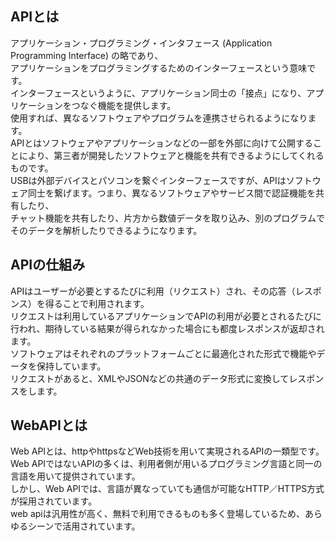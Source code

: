 ## APIとは
アプリケーション・プログラミング・インタフェース (Application Programming Interface) の略であり、  
アプリケーションをプログラミングするためのインターフェースという意味です。  
インターフェースというように、アプリケーション同士の「接点」になり、アプリケーションをつなぐ機能を提供します。  
使用すれば、異なるソフトウェアやプログラムを連携させられるようになります。  
APIとはソフトウェアやアプリケーションなどの一部を外部に向けて公開することにより、第三者が開発したソフトウェアと機能を共有できるようにしてくれるものです。  
USBは外部デバイスとパソコンを繋ぐインターフェースですが、APIはソフトウェア同士を繋げます。つまり、異なるソフトウェアやサービス間で認証機能を共有したり、  
チャット機能を共有したり、片方から数値データを取り込み、別のプログラムでそのデータを解析したりできるようになります。  

## APIの仕組み
APIはユーザーが必要とするたびに利用（リクエスト）され、その応答（レスポンス）を得ることで利用されます。  
リクエストは利用しているアプリケーションでAPIの利用が必要とされるたびに行われ、期待している結果が得られなかった場合にも都度レスポンスが返却されます。  
ソフトウェアはそれぞれのプラットフォームごとに最適化された形式で機能やデータを保持しています。  
リクエストがあると、XMLやJSONなどの共通のデータ形式に変換してレスポンスをします。

## WebAPIとは
Web APIとは、httpやhttpsなどWeb技術を用いて実現されるAPIの一類型です。  
Web APIではないAPIの多くは、利用者側が用いるプログラミング言語と同一の言語を用いて提供されています。  
しかし、Web APIでは、言語が異なっていても通信が可能なHTTP／HTTPS方式が採用されています。  
web apiは汎用性が高く、無料で利用できるものも多く登場しているため、あらゆるシーンで活用されています。
